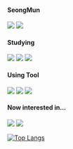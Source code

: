 <div>
<h4>SeongMun</h2>
<img src="https://img.shields.io/badge/GitHub-181717?style=flat-square&logo=GITHUB&logoColor=로고색"/>
<a href="https://twitter.com/iUaIFhMlQnRRnPr" target="_blank"><img src="https://img.shields.io/badge/Twitter-1DA1F2?style=flat-square&logo=Twitter&logoColor=로고색"/></a>
</div>

<div>
  <h4>Studying</h4>
  <img src="https://img.shields.io/badge/C-A8B9CC?style=flat-square&logo=C&logoColor=로고색"/>
  <img src="https://img.shields.io/badge/C++-00599C?style=flat-square&logo=C++&logoColor=로고색"/>
  <img src="https://img.shields.io/badge/HTML-E34F26?style=flat-square&logo=HTML5&logoColor=로고색"/>
</div>
  
<div>
  <h4>Using Tool</h4>
   <img src="https://img.shields.io/badge/VisualStudioCode-007ACC?style=flat-square&logo=VisualStudioCode&logoColor=로고색"/>
  <img src="https://img.shields.io/badge/Atom-66595C?style=flat-square&logo=Atom&logoColor=로고색"/>
  <img src="https://img.shields.io/badge/GitHub-181717?style=flat-square&logo=GitHub&logoColor=로고색"/>
</div>

<div>
  <h4>Now interested in...</h4>
   <img src="https://img.shields.io/badge/frontend-3F54A3?style=flat-square&logo=VisualStudioCode&logoColor=로고색"/>
   <img src="https://img.shields.io/badge/Android-3DDC84?style=flat-square&logo=Android&logoColor=로고색"/>
</div>

[![Top Langs](https://github-readme-stats.vercel.app/api/top-langs/?username=SeongMun-Hwang)](https://github.com/SeongMun-Hwang/github-readme-stats)
